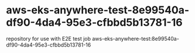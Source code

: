 # aws-eks-anywhere-test-8e99540a-df90-4da4-95e3-cfbbd5b13781-16
repository for use with E2E test job aws-eks-anywhere-test:8e99540a-df90-4da4-95e3-cfbbd5b13781-16
